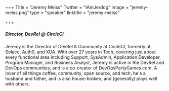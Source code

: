+++
Title = "Jeremy Meiss"
Twitter = "IAmJerdog"
image = "jeremy-meiss.png"
type = "speaker"
linktitle = "jeremy-meiss"

+++

##### Director, DevRel @ CircleCI

Jeremy is the Director of DevRel & Community at CircleCI, formerly at Solace, Auth0, and XDA. With over 27 years in Tech, covering just about every functional area including Support, SysAdmin, Application Developer, Program Manager, and Business Analyst, Jeremy is active in the DevRel and DevOps communities, and is a co-creator of DevOpsPartyGames.com. A lover of all things coffee, community, open source, and tech, he's a husband and father, and is also house-broken, and (generally) plays well with others.